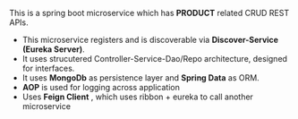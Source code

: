 This is a spring boot microservice which has **PRODUCT** related CRUD REST APIs.
  * This microservice registers and is discoverable via **Discover-Service (Eureka Server)**.
  * It uses strucutered Controller-Service-Dao/Repo architecture, designed for interfaces.
  * It uses **MongoDb** as persistence layer and **Spring Data** as ORM.
  * **AOP** is used for logging across application
  * Uses **Feign Client** , which uses ribbon + eureka to call another microservice
